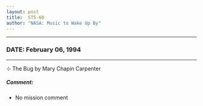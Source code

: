 ```yaml
---
layout: post
title:  STS-60
author: "NASA: Music to Wake Up By"
---
```


----
### DATE: February 06, 1994
----
⊹ The Bug by Mary Chapin Carpenter

##### Comment:
* No mission comment
